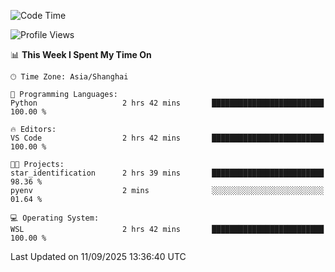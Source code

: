 <!--START_SECTION:waka-->
![Code Time](http://img.shields.io/badge/Code%20Time-3%2C105%20hrs%2015%20mins-blue)

![Profile Views](http://img.shields.io/badge/Profile%20Views-32-blue)

📊 **This Week I Spent My Time On** 

```text
🕑︎ Time Zone: Asia/Shanghai

💬 Programming Languages: 
Python                   2 hrs 42 mins       █████████████████████████   100.00 % 

🔥 Editors: 
VS Code                  2 hrs 42 mins       █████████████████████████   100.00 % 

🐱‍💻 Projects: 
star_identification      2 hrs 39 mins       █████████████████████████   98.36 % 
pyenv                    2 mins              ░░░░░░░░░░░░░░░░░░░░░░░░░   01.64 % 

💻 Operating System: 
WSL                      2 hrs 42 mins       █████████████████████████   100.00 % 
```


 Last Updated on 11/09/2025 13:36:40 UTC
<!--END_SECTION:waka-->